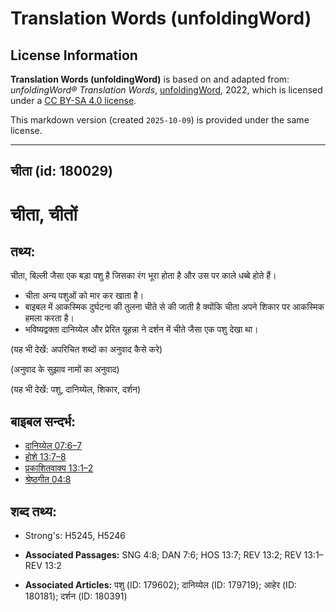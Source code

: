 # Translation Words (unfoldingWord)

## License Information

**Translation Words (unfoldingWord)** is based on and adapted from: _unfoldingWord® Translation Words_, [unfoldingWord](https://unfoldingword.org/utw), 2022, which is licensed under a [CC BY-SA 4.0 license](https://creativecommons.org/licenses/by-sa/4.0/legalcode.en).

This markdown version (created `2025-10-09`) is provided under the same license.



--------------------------------

## चीता (id: 180029)

चीता, चीतों
===========

तथ्य:
-----

चीता, बिल्ली जैसा एक बड़ा पशु है जिसका रंग भूरा होता है और उस पर काले धब्बे होते हैं।

* चीता अन्य पशुओं को मार कर खाता है।
* बाइबल में आकस्मिक दुर्घटना की तुलना चीते से की जाती है क्योंकि चीता अपने शिकार पर आकस्मिक हमला करता है।
* भविष्यद्वक्ता दानिय्येल और प्रेरित यूहन्ना ने दर्शन में चीते जैसा एक पशु देखा था।

(यह भी देखें: अपरिचित शब्दों का अनुवाद कैसे करे)

(अनुवाद के सुझाव नामों का अनुवाद)

(यह भी देखें: पशु, दानिय्येल, शिकार, दर्शन)

बाइबल सन्दर्भ:
--------------

* [दानिय्येल 07:6–7](https://ref.ly/Dan7:6-Dan7:7)
* [होशे 13:7–8](https://ref.ly/Hos13:7-Hos13:8)
* [प्रकाशितवाक्य 13:1–2](https://ref.ly/Rev13:1-Rev13:2)
* [श्रेष्ठगीत 04:8](https://ref.ly/Song4:8)

शब्द तथ्य:
----------

* Strong's: H5245, H5246

* **Associated Passages:** SNG 4:8; DAN 7:6; HOS 13:7; REV 13:2; REV 13:1–REV 13:2
* **Associated Articles:** पशु (ID: 179602); दानिय्येल (ID: 179719); आहेर (ID: 180181); दर्शन (ID: 180391)


